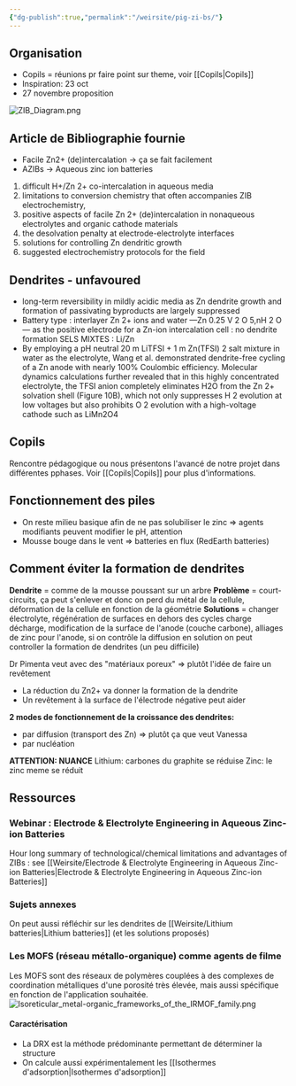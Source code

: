 ```yaml
---
{"dg-publish":true,"permalink":"/weirsite/pig-zi-bs/"}
---
```


## Organisation
- Copils = réunions pr faire point sur theme, voir [[Copils\|Copils]]
- Inspiration: 23 oct
- 27 novembre proposition

![ZIB_Diagram.png](/img/user/ZIB_Diagram.png)
## Article de Bibliographie fournie
- Facile Zn2+ (de)intercalation -> ça se fait facilement
- AZIBs -> Aqueous zinc ion batteries

1) difficult H+/Zn 2+ co-intercalation in aqueous media
2) limitations to conversion chemistry that often accompanies ZIB electrochemistry,
3) positive aspects of facile Zn 2+ (de)intercalation in nonaqueous electrolytes and organic cathode materials
4) the desolvation penalty at electrode-electrolyte interfaces
5) solutions for controlling Zn dendritic growth
6) suggested electrochemistry protocols for the field

## Dendrites - unfavoured
- long-term reversibility in mildly acidic media as Zn dendrite growth and formation of passivating byproducts are largely suppressed
- Battery type : interlayer Zn 2+ ions and water —Zn 0.25 V 2 O 5,nH 2 O— as the positive electrode for a Zn-ion intercalation cell : no dendrite formation
SELS MIXTES : Li/Zn
- By employing a pH neutral 20 m LiTFSI + 1 m Zn(TFSI) 2 salt mixture in water as the electrolyte, Wang et al. demonstrated dendrite-free cycling of a Zn anode with nearly 100% Coulombic efficiency. Molecular dynamics calculations further revealed that in this highly concentrated electrolyte, the TFSI anion completely eliminates H2O from the Zn 2+ solvation shell (Figure 10B), which not only suppresses H 2 evolution at low voltages but also prohibits O 2 evolution with a high-voltage cathode such as LiMn2O4
## Copils
Rencontre pédagogique ou nous présentons l'avancé de notre projet dans différentes pphases. Voir [[Copils\|Copils]] pour plus d'informations.

## Fonctionnement des piles
- On reste milieu basique afin de ne pas solubiliser le zinc => agents modifiants peuvent modifier le pH, attention
- Mousse bouge dans le vent => batteries en flux (RedEarth batteries)

## Comment éviter la formation de dendrites
**Dendrite** = comme de la mousse poussant sur un arbre
**Problème** = court-circuits, ça peut s'enlever et donc on perd du métal de la cellule, déformation de la cellule en fonction de la géométrie
**Solutions** = changer électrolyte, régénération de surfaces en dehors des cycles charge décharge, modification de la surface de l'anode (couche carbone), alliages de zinc pour l'anode, si on contrôle la diffusion en solution on peut controller la formation de dendrites (un peu difficile)

Dr Pimenta veut avec des "matériaux poreux" => plutôt l'idée de faire un revêtement
- La réduction du Zn2+ va donner la formation de la dendrite
- Un revêtement à la surface de l'électrode négative peut aider

**2 modes de fonctionnement de la croissance des dendrites:**
- par diffusion (transport des Zn) => plutôt ça que veut Vanessa
- par nucléation

**ATTENTION: NUANCE**
Lithium: carbones du graphite se réduise
Zinc: le zinc meme se réduit


## Ressources
### Webinar : Electrode & Electrolyte Engineering in Aqueous Zinc-ion Batteries
Hour long summary of technological/chemical limitations and advantages of ZIBs : see [[Weirsite/Electrode & Electrolyte Engineering in Aqueous Zinc-ion Batteries\|Electrode & Electrolyte Engineering in Aqueous Zinc-ion Batteries]]

### Sujets annexes
On peut aussi réfléchir sur les dendrites de [[Weirsite/Lithium batteries\|Lithium batteries]] (et les solutions proposés)

### Les MOFS (réseau métallo-organique) comme agents de filme
Les MOFS sont des réseaux de polymères couplées à des complexes de coordination métalliques d'une porosité très élevée, mais aussi spécifique en fonction de l'application souhaitée. 
![Isoreticular_metal-organic_frameworks_of_the_IRMOF_family.png](/img/user/Isoreticular_metal-organic_frameworks_of_the_IRMOF_family.png)
#### Caractérisation
- La DRX est la méthode prédominante permettant de déterminer la structure
- On calcule aussi expérimentalement les [[Isothermes d'adsorption\|Isothermes d'adsorption]]